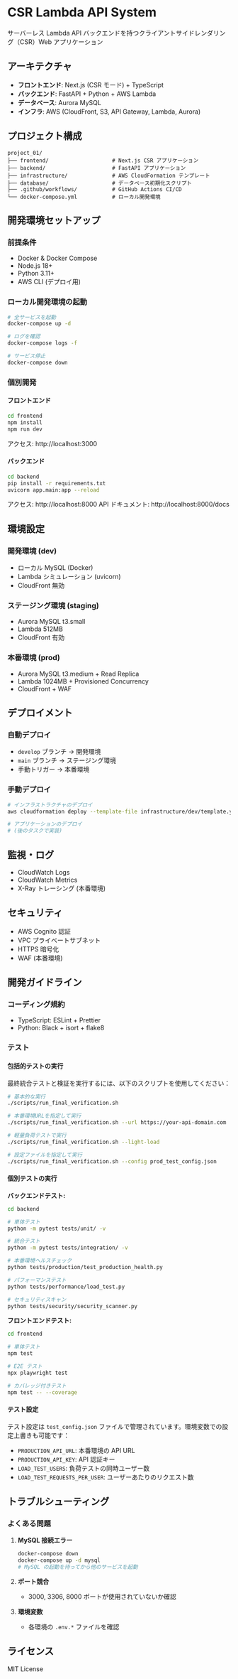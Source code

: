 # CSR Lambda API System

サーバーレス Lambda API バックエンドを持つクライアントサイドレンダリング（CSR）Web アプリケーション

## アーキテクチャ

- **フロントエンド**: Next.js (CSR モード) + TypeScript
- **バックエンド**: FastAPI + Python + AWS Lambda
- **データベース**: Aurora MySQL
- **インフラ**: AWS (CloudFront, S3, API Gateway, Lambda, Aurora)

## プロジェクト構成

```
project_01/
├── frontend/                    # Next.js CSR アプリケーション
├── backend/                     # FastAPI アプリケーション
├── infrastructure/              # AWS CloudFormation テンプレート
├── database/                    # データベース初期化スクリプト
├── .github/workflows/           # GitHub Actions CI/CD
└── docker-compose.yml           # ローカル開発環境
```

## 開発環境セットアップ

### 前提条件

- Docker & Docker Compose
- Node.js 18+
- Python 3.11+
- AWS CLI (デプロイ用)

### ローカル開発環境の起動

```bash
# 全サービスを起動
docker-compose up -d

# ログを確認
docker-compose logs -f

# サービス停止
docker-compose down
```

### 個別開発

#### フロントエンド

```bash
cd frontend
npm install
npm run dev
```

アクセス: http://localhost:3000

#### バックエンド

```bash
cd backend
pip install -r requirements.txt
uvicorn app.main:app --reload
```

アクセス: http://localhost:8000
API ドキュメント: http://localhost:8000/docs

## 環境設定

### 開発環境 (dev)

- ローカル MySQL (Docker)
- Lambda シミュレーション (uvicorn)
- CloudFront 無効

### ステージング環境 (staging)

- Aurora MySQL t3.small
- Lambda 512MB
- CloudFront 有効

### 本番環境 (prod)

- Aurora MySQL t3.medium + Read Replica
- Lambda 1024MB + Provisioned Concurrency
- CloudFront + WAF

## デプロイメント

### 自動デプロイ

- `develop` ブランチ → 開発環境
- `main` ブランチ → ステージング環境
- 手動トリガー → 本番環境

### 手動デプロイ

```bash
# インフラストラクチャのデプロイ
aws cloudformation deploy --template-file infrastructure/dev/template.yml --stack-name csr-lambda-dev

# アプリケーションのデプロイ
# (後のタスクで実装)
```

## 監視・ログ

- CloudWatch Logs
- CloudWatch Metrics
- X-Ray トレーシング (本番環境)

## セキュリティ

- AWS Cognito 認証
- VPC プライベートサブネット
- HTTPS 暗号化
- WAF (本番環境)

## 開発ガイドライン

### コーディング規約

- TypeScript: ESLint + Prettier
- Python: Black + isort + flake8

### テスト

#### 包括的テストの実行

最終統合テストと検証を実行するには、以下のスクリプトを使用してください：

```bash
# 基本的な実行
./scripts/run_final_verification.sh

# 本番環境URLを指定して実行
./scripts/run_final_verification.sh --url https://your-api-domain.com

# 軽量負荷テストで実行
./scripts/run_final_verification.sh --light-load

# 設定ファイルを指定して実行
./scripts/run_final_verification.sh --config prod_test_config.json
```

#### 個別テストの実行

**バックエンドテスト:**

```bash
cd backend

# 単体テスト
python -m pytest tests/unit/ -v

# 統合テスト
python -m pytest tests/integration/ -v

# 本番環境ヘルスチェック
python tests/production/test_production_health.py

# パフォーマンステスト
python tests/performance/load_test.py

# セキュリティスキャン
python tests/security/security_scanner.py
```

**フロントエンドテスト:**

```bash
cd frontend

# 単体テスト
npm test

# E2E テスト
npx playwright test

# カバレッジ付きテスト
npm test -- --coverage
```

#### テスト設定

テスト設定は `test_config.json` ファイルで管理されています。環境変数での設定上書きも可能です：

- `PRODUCTION_API_URL`: 本番環境の API URL
- `PRODUCTION_API_KEY`: API 認証キー
- `LOAD_TEST_USERS`: 負荷テストの同時ユーザー数
- `LOAD_TEST_REQUESTS_PER_USER`: ユーザーあたりのリクエスト数

## トラブルシューティング

### よくある問題

1. **MySQL 接続エラー**

   ```bash
   docker-compose down
   docker-compose up -d mysql
   # MySQL の起動を待ってから他のサービスを起動
   ```

2. **ポート競合**

   - 3000, 3306, 8000 ポートが使用されていないか確認

3. **環境変数**
   - 各環境の `.env.*` ファイルを確認

## ライセンス

MIT License
